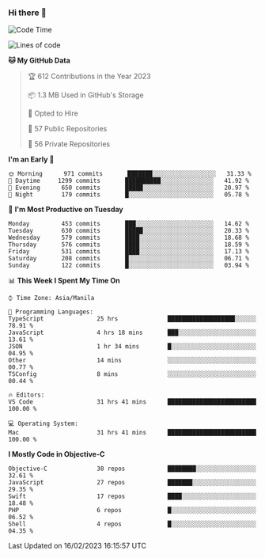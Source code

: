 ### Hi there 👋

<!--START_SECTION:waka-->
![Code Time](http://img.shields.io/badge/Code%20Time-3%2C643%20hrs%2041%20mins-blue)

![Lines of code](https://img.shields.io/badge/From%20Hello%20World%20I%27ve%20Written-2%20Million%20lines%20of%20code-blue)

**🐱 My GitHub Data** 

> 🏆 612 Contributions in the Year 2023
 > 
> 📦 1.3 MB Used in GitHub's Storage 
 > 
> 💼 Opted to Hire
 > 
> 📜 57 Public Repositories 
 > 
> 🔑 56 Private Repositories  
 > 
**I'm an Early 🐤** 

```text
🌞 Morning      971 commits       ███████░░░░░░░░░░░░░░░░░░   31.33 % 
🌆 Daytime     1299 commits       ██████████░░░░░░░░░░░░░░░   41.92 % 
🌃 Evening      650 commits       █████░░░░░░░░░░░░░░░░░░░░   20.97 % 
🌙 Night        179 commits       █░░░░░░░░░░░░░░░░░░░░░░░░   05.78 % 

```
📅 **I'm Most Productive on Tuesday** 

```text
Monday         453 commits       ███░░░░░░░░░░░░░░░░░░░░░░   14.62 % 
Tuesday        630 commits       █████░░░░░░░░░░░░░░░░░░░░   20.33 % 
Wednesday      579 commits       ████░░░░░░░░░░░░░░░░░░░░░   18.68 % 
Thursday       576 commits       ████░░░░░░░░░░░░░░░░░░░░░   18.59 % 
Friday         531 commits       ████░░░░░░░░░░░░░░░░░░░░░   17.13 % 
Saturday       208 commits       █░░░░░░░░░░░░░░░░░░░░░░░░   06.71 % 
Sunday         122 commits       █░░░░░░░░░░░░░░░░░░░░░░░░   03.94 % 

```


📊 **This Week I Spent My Time On** 

```text
⌚︎ Time Zone: Asia/Manila

💬 Programming Languages: 
TypeScript               25 hrs              ███████████████████░░░░░░   78.91 % 
JavaScript               4 hrs 18 mins       ███░░░░░░░░░░░░░░░░░░░░░░   13.61 % 
JSON                     1 hr 34 mins        █░░░░░░░░░░░░░░░░░░░░░░░░   04.95 % 
Other                    14 mins             ░░░░░░░░░░░░░░░░░░░░░░░░░   00.77 % 
TSConfig                 8 mins              ░░░░░░░░░░░░░░░░░░░░░░░░░   00.44 % 

🔥 Editors: 
VS Code                  31 hrs 41 mins      █████████████████████████   100.00 % 

💻 Operating System: 
Mac                      31 hrs 41 mins      █████████████████████████   100.00 % 

```

**I Mostly Code in Objective-C** 

```text
Objective-C              30 repos            ████████░░░░░░░░░░░░░░░░░   32.61 % 
JavaScript               27 repos            ███████░░░░░░░░░░░░░░░░░░   29.35 % 
Swift                    17 repos            ████░░░░░░░░░░░░░░░░░░░░░   18.48 % 
PHP                      6 repos             █░░░░░░░░░░░░░░░░░░░░░░░░   06.52 % 
Shell                    4 repos             █░░░░░░░░░░░░░░░░░░░░░░░░   04.35 % 

```



 Last Updated on 16/02/2023 16:15:57 UTC
<!--END_SECTION:waka-->


<!--
**rad182/rad182** is a ✨ _special_ ✨ repository because its `README.md` (this file) appears on your GitHub profile.

Here are some ideas to get you started:

- 🔭 I’m currently working on ...
- 🌱 I’m currently learning ...
- 👯 I’m looking to collaborate on ...
- 🤔 I’m looking for help with ...
- 💬 Ask me about ...
- 📫 How to reach me: ...
- 😄 Pronouns: ...
- ⚡ Fun fact: ...
-->
